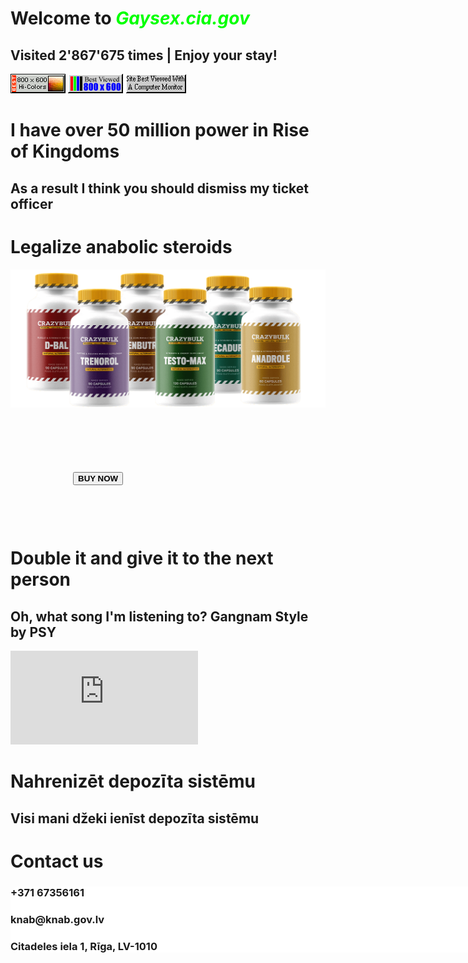 <!doctype html>
<html>
	<head>
		<meta charset="utf-8">
		<title>Gaysex.cia.gov</title>
		<meta name="viewport" content="width=device-width, initial-scale=1.0">
		<link href="tas_ira_stils.css" rel="stylesheet" type="text/css">
		<link rel="preconnect" href="https://fonts.googleapis.com">
		<link rel="preconnect" href="https://fonts.gstatic.com" crossorigin>
		<link href="https://fonts.googleapis.com/css2?family=Inter&display=swap" rel="stylesheet">
		<link rel="icon" type="image/x-icon" href="favicon.ico">
		<link rel="apple-touch-icon" sizes="180x180" href="/apple-touch-icon.png">
		<link rel="icon" type="image/png" sizes="32x32" href="/favicon-32x32.png">
		<link rel="icon" type="image/png" sizes="16x16" href="/favicon-16x16.png">
		<link rel="manifest" href="/site.webmanifest">
	</head>
	<body>
		<div id="bg1">
			<div class="centrist">
				<h1>Welcome to <span style="color:lime"><b><i>Gaysex.cia.gov</i></b></span></h1>
				<h2>Visited 2'867'675 times | Enjoy your stay!</h2>
				<img src="Optics1.gif" alt="">
				<img src="Optics2.gif" alt="">
				<img src="Optics3.gif" alt="">
			</div>					
		</div>
		<div id="bg2">
			<div class="centrist">
				<h1>I have over 50 million power in Rise of Kingdoms</h1>
				<h2>As a result I think you should dismiss my ticket officer</h2>
			</div>
		</div>
		<div id="bg3">
			<div id="steroids_bg">
				<div class="centrist">
					<h1>Legalize anabolic steroids</h1>
					<img id="steroids" src="steroids.png" alt="">
					<div style="margin: 100px"><button><b>BUY NOW</b></button></div>
				</div>
			</div>		
		</div>
		<div id="bg4">
			<div class="centrist">
				<h1>Double it and give it to the next person</h1>
				<h2>Oh, what song I'm listening to? Gangnam Style by PSY</h2>
				<iframe id="spotify" src="https://open.spotify.com/embed/track/03UrZgTINDqvnUMbbIMhql?utm_source=generator&theme=0" frameBorder="0" allowfullscreen="" allow="autoplay; clipboard-write; encrypted-media; fullscreen; picture-in-picture" loading="lazy"></iframe>		
			</div>
		</div>	
		<div id="bg5">
			<div class="centrist">
				<h1>Nahrenizēt depozīta sistēmu</h1>
				<h2>Visi mani džeki ienīst depozīta sistēmu</h2>
			</div>
		</div>
		<div id="bg6">	
			<div class="centrist" style="width: 100vh;">
				<h1>Contact us</h1>
				<div style="background-color: #fffffff0; border-radius: 15px;">
					<div>
						<h3>+371 67356161</h3>
						<h3>knab@knab.gov.lv</h3>
						<h3>Citadeles iela 1, Rīga, LV-1010</h3>
					</div>
				</div>
			</div>	
		</div>
	</body>
</html>
